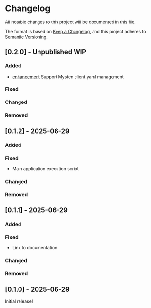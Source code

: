 # Changelog

All notable changes to this project will be documented in this file.

The format is based on [Keep a Changelog](https://keepachangelog.com/en/1.0.0/),
and this project adheres to [Semantic Versioning](https://semver.org/spec/v2.0.0.html).

## [0.2.0] - Unpublished WIP

### Added

- [enhancement](https://github.com/Suitters/tpysui/issues/1) Support Mysten client.yaml management

### Fixed

### Changed

### Removed

## [0.1.2] - 2025-06-29

### Added

### Fixed

- Main application execution script

### Changed

### Removed

## [0.1.1] - 2025-06-29

### Added

### Fixed

- Link to documentation

### Changed

### Removed

## [0.1.0] - 2025-06-29

Initial release!
